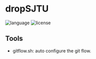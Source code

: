 # dropSJTU
![language](https://img.shields.io/badge/Language-Java-orange.svg)
![license](https://img.shields.io/badge/License-GPL--3.0-blue.svg)


## Tools
- gitflow.sh: auto configure the git flow.